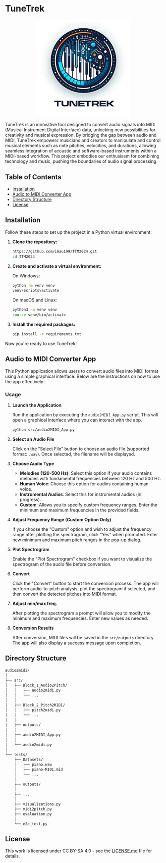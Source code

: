 # TuneTrek

<p align="center">
  <img src="TuneTrek.png" alt="Logo" style="width: 300px;"/>
</p>

TuneTrek is an innovative tool designed to convert audio signals into MIDI (Musical Instrument Digital Interface) data, unlocking new possibilities for creativity and musical expression. By bridging the gap between audio and MIDI, TuneTrek empowers musicians and creators to manipulate and control musical elements such as note pitches, velocities, and durations, allowing seamless integration of acoustic and software-based instruments within a MIDI-based workflow. This project embodies our enthusiasm for combining technology and music, pushing the boundaries of audio signal processing.

## Table of Contents

- [Installation](#installation)
- [Audio to MIDI Converter App](#audio-to-midi-converter-app)
- [Directory Structure](#directory-structure)
- [License](#license)

## Installation

Follow these steps to set up the project in a Python virtual environment:

1. **Clone the repository:**

    ```sh
    https://github.com/iAau199/TTM2024.git
    cd TTM2024
    ```

2. **Create and activate a virtual environment:**

    On Windows:
    
    ```sh
    python -m venv venv
    venv\Scripts\activate
    ```

    On macOS and Linux:
    
    ```sh
    python3 -m venv venv
    source venv/bin/activate
    ```

3. **Install the required packages:**

    ```sh
    pip install -r requirements.txt
    ```

Now you're ready to use TuneTrek!


## Audio to MIDI Converter App

This Python application allows users to convert audio files into MIDI format using a simple graphical interface. Below are the instructions on how to use the app effectively:

### Usage

1. **Launch the Application**

   Run the application by executing the `audio2MIDI_App.py` script. This will open a graphical interface where you can interact with the app.

   ```bash
   python src/audio2MIDI_App.py
   ```

2. **Select an Audio File**

   Click on the "Select File" button to choose an audio file (supported format: `.wav`). Once selected, the filename will be displayed.

3. **Choose Audio Type**

   - **Melodies (120-500 Hz)**: Select this option if your audio contains melodies with fundamental frequencies between 120 Hz and 500 Hz.
   - **Human Voice**: Choose this option for audios containing human voice.
   - **Instrumental Audios**: Select this for instrumental audios (in progress).
   - **Custom**: Allows you to specify custom frequency ranges. Enter the minimum and maximum frequencies in the provided fields.

4. **Adjust Frequency Range (Custom Option Only)**

   If you choose the "Custom" option and wish to adjust the frequency range after plotting the spectrogram, click "Yes" when prompted. Enter new minimum and maximum pitch ranges in the pop-up dialog.

5. **Plot Spectrogram**

   Enable the "Plot Spectrogram" checkbox if you want to visualize the spectrogram of the audio file before conversion.

6. **Convert**

   Click the "Convert" button to start the conversion process. The app will perform audio-to-pitch analysis, plot the spectrogram if selected, and then convert the detected pitches into MIDI format.

7. **Adjust min/max freq.**

   After plotting the spectrogram a prompt will allow you to modify the minimum and maximum frequencies. Enter new values as needed.

8. **Conversion Results**

   After conversion, MIDI files will be saved in the `src/outputs` directory. The app will also display a success message upon completion.

## Directory Structure
```
audio2midi/
│
├── src/
│   ├── Block_1_Audio2Pitch/
│   │   ├── audio2midi.py
│   │   └── ... 
│   │   
│   ├── Block_2_Pitch2MIDI/
│   │   ├── pitch2midi.py
│   │   └── ... 
│   │   
│   ├── outputs/
│   │
│   ├── audio2MIDI_App.py
│   │   
│   └── audio2midi.py
│
└── tests/
    ├── Datasets/
    │   ├── piano.waw
    │   ├── piano-MIDI.mid
    │   └── ... 
    │  
    ├── outputs/ 
    │  
    ├── ... 
    │  
    ├── visualizations.py
    ├── midi2pitch.py
    ├── evaluation.py
    │ 
    └── e2e_test.py
```

## License

This work is licensed under CC BY-SA 4.0 - see the [LICENSE.md](LICENSE.md) file for details.
